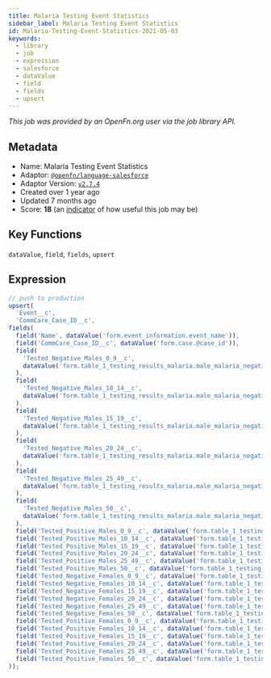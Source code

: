 ```yaml
---
title: Malaria Testing Event Statistics
sidebar_label: Malaria Testing Event Statistics
id: Malaria-Testing-Event-Statistics-2021-05-03
keywords:
  - library
  - job
  - expression
  - salesforce
  - dataValue
  - field
  - fields
  - upsert
---
```


<em>This job was provided by an OpenFn.org user via the job library API.</em>

## Metadata

- Name: Malaria Testing Event Statistics
- Adaptor: [`@openfn/language-salesforce`](https://www.github.com/openfn/language-salesforce)
- Adaptor Version: [`v2.7.4`](https://www.github.com/openfn/language-salesforce/releases/tag/v2.7.4)
- Created over 1 year ago
- Updated 7 months ago
- Score: <b>18</b> (an [indicator](/adaptors/library/#library-scores) of how useful this job may be)

## Key Functions

`dataValue`, `field`, `fields`, `upsert`

## Expression

```js
// push to production
upsert(
  'Event__c',
  'CommCare_Case_ID__c',
fields(
  field('Name', dataValue('form.event_information.event_name')),
  field('CommCare_Case_ID__c', dataValue('form.case.@case_id')),
  field(
    'Tested_Negative_Males_0_9__c',
    dataValue('form.table_1_testing_results_malaria.male_malaria_negative.question2')
  ),
  field(
    'Tested_Negative_Males_10_14__c',
    dataValue('form.table_1_testing_results_malaria.male_malaria_negative.question7')
  ),
  field(
    'Tested_Negative_Males_15_19__c',
    dataValue('form.table_1_testing_results_malaria.male_malaria_negative.question13')
  ),
  field(
    'Tested_Negative_Males_20_24__c',
    dataValue('form.table_1_testing_results_malaria.male_malaria_negative.question18')
  ),
  field(
    'Tested_Negative_Males_25_49__c',
    dataValue('form.table_1_testing_results_malaria.male_malaria_negative.question28')
  ),
  field(
    'Tested_Negative_Males_50__c',
    dataValue('form.table_1_testing_results_malaria.male_malaria_negative.question32')
  ),
  field('Tested_Positive_Males_0_9__c', dataValue('form.table_1_testing_results_malaria.question33.question36')),
  field('Tested_Positive_Males_10_14__c', dataValue('form.table_1_testing_results_malaria.question33.question41')),
  field('Tested_Positive_Males_15_19__c', dataValue('form.table_1_testing_results_malaria.question33.question45')),
  field('Tested_Positive_Males_20_24__c', dataValue('form.table_1_testing_results_malaria.question33.question50')),
  field('Tested_Positive_Males_25_49__c', dataValue('form.table_1_testing_results_malaria.question33.question56')),
  field('Tested_Positive_Males_50__c', dataValue('form.table_1_testing_results_malaria.question33.question60')),
  field('Tested_Negative_Females_0_9__c', dataValue('form.table_1_testing_results_malaria.question61.question65')),
  field('Tested_Negative_Females_10_14__c', dataValue('form.table_1_testing_results_malaria.question61.question69')),
  field('Tested_Negative_Females_15_19__c', dataValue('form.table_1_testing_results_malaria.question61.question73')),
  field('Tested_Negative_Females_20_24__c', dataValue('form.table_1_testing_results_malaria.question61.question78')),
  field('Tested_Negative_Females_25_49__c', dataValue('form.table_1_testing_results_malaria.question61.question84')),
  field('Tested_Negative_Females_50__c', dataValue('form.table_1_testing_results_malaria.question61.question88')),
  field('Tested_Positive_Females_0_9__c', dataValue('form.table_1_testing_results_malaria.question89.question92')),
  field('Tested_Positive_Females_10_14__c', dataValue('form.table_1_testing_results_malaria.question89.question97')),
  field('Tested_Positive_Females_15_19__c', dataValue('form.table_1_testing_results_malaria.question89.question101')),
  field('Tested_Positive_Females_20_24__c', dataValue('form.table_1_testing_results_malaria.question89.question106')),
  field('Tested_Positive_Females_25_49__c', dataValue('form.table_1_testing_results_malaria.question89.question112')),
  field('Tested_Positive_Females_50__c', dataValue('form.table_1_testing_results_malaria.question89.question116'))
));

```